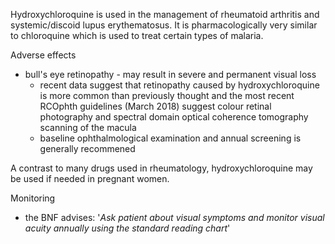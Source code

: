 Hydroxychloroquine is used in the management of rheumatoid arthritis and systemic/discoid lupus erythematosus. It is pharmacologically very similar to chloroquine which is used to treat certain types of malaria.  
  
Adverse effects  
* bull's eye retinopathy \- may result in severe and permanent visual loss
	+ recent data suggest that retinopathy caused by hydroxychloroquine is more common than previously thought and the most recent RCOphth guidelines (March 2018\) suggest colour retinal photography and spectral domain optical coherence tomography scanning of the macula
	+ baseline ophthalmological examination and annual screening is generally recommened

  
A contrast to many drugs used in rheumatology, hydroxychloroquine may be used if needed in pregnant women.  
  
Monitoring  
* the BNF advises: '*Ask patient about visual symptoms and monitor visual acuity annually using the standard reading chart*'
